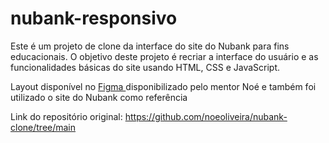 # nubank-responsivo

Este é um projeto de clone da interface do site do Nubank para fins educacionais. O objetivo deste projeto é recriar a interface do usuário e as 
funcionalidades básicas do site usando HTML, CSS e JavaScript.

Layout disponível no <a href="https://www.figma.com/file/Y0d2WsfI9eISjrHjczswGU/Nubank-Clone?type=design&node-id=0-1"> Figma </a> disponibilizado pelo mentor Noé e também foi utilizado 
o site do Nubank como referência

Link do repositório original: https://github.com/noeoliveira/nubank-clone/tree/main
